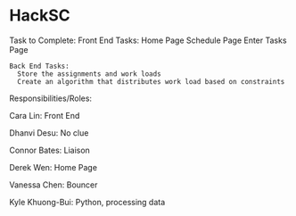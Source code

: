 # HackSC

Task to Complete:
    Front End Tasks:
      Home Page
      Schedule Page
      Enter Tasks Page
      
    Back End Tasks:
      Store the assignments and work loads
      Create an algorithm that distributes work load based on constraints


Responsibilities/Roles:

  Cara Lin: Front End 

  Dhanvi Desu: No clue

  Connor Bates: Liaison

  Derek Wen: Home Page

  Vanessa Chen: Bouncer

  Kyle Khuong-Bui: Python, processing data


